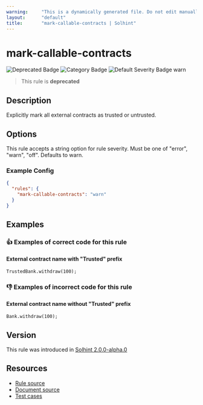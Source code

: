 ```yaml
---
warning:     "This is a dynamically generated file. Do not edit manually."
layout:      "default"
title:       "mark-callable-contracts | Solhint"
---
```


# mark-callable-contracts
![Deprecated Badge](https://img.shields.io/badge/-Deprecated-yellow)
![Category Badge](https://img.shields.io/badge/-Security%20Rules-informational)
![Default Severity Badge warn](https://img.shields.io/badge/Default%20Severity-warn-yellow)
> This rule is **deprecated**


## Description
Explicitly mark all external contracts as trusted or untrusted.

## Options
This rule accepts a string option for rule severity. Must be one of "error", "warn", "off". Defaults to warn.

### Example Config
```json
{
  "rules": {
    "mark-callable-contracts": "warn"
  }
}
```


## Examples
### 👍 Examples of **correct** code for this rule

#### External contract name with "Trusted" prefix

```solidity
TrustedBank.withdraw(100);
```

### 👎 Examples of **incorrect** code for this rule

#### External contract name without "Trusted" prefix

```solidity
Bank.withdraw(100);
```

## Version
This rule was introduced in [Solhint 2.0.0-alpha.0](https://github.com/protofire/solhint/blob/v2.0.0-alpha.0)

## Resources
- [Rule source](https://github.com/protofire/solhint/blob/master/lib/rules/security/mark-callable-contracts.js)
- [Document source](https://github.com/protofire/solhint/blob/master/docs/rules/security/mark-callable-contracts.md)
- [Test cases](https://github.com/protofire/solhint/blob/master/test/rules/security/mark-callable-contracts.js)
